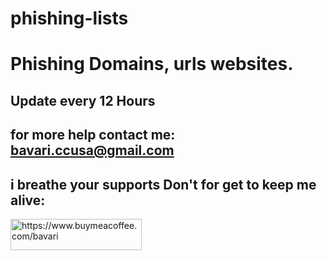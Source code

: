 # phishing-lists
# Phishing Domains, urls websites.
## Update every 12 Hours
## for more help contact me: bavari.ccusa@gmail.com

## i breathe your supports Don't for get to keep me alive:
<p><a href="https://www.buymeacoffee.com/https://www.buymeacoffee.com/bavari"> <img align="left" src="https://cdn.buymeacoffee.com/buttons/v2/default-yellow.png" height="50" width="210" alt="https://www.buymeacoffee.com/bavari" /></a></p><br><br>
